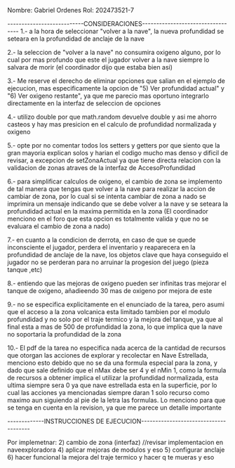 Nombre: Gabriel Ordenes
Rol: 202473521-7

---------------------------CONSIDERACIONES----------------------------------
1.- a la hora de seleccionar "volver a la nave", la nueva profundidad se seteara en la profundidad de anclaje de la nave

2.- la seleccion de "volver a la nave" no consumira oxigeno alguno, por lo cual por mas profundo que este el jugador volver a la nave siempre lo salvara de morir (el coordinador dijo que estaba bien asi)

3.- Me reserve el derecho de eliminar opciones que salian en el ejemplo de ejecucion, mas especificamente la opcion de "5) Ver profundidad actual" y "6) Ver oxigeno restante", ya que me parecio mas oportuno integrarlo directamente en la interfaz de seleccion de opciones

4.- utilizo double por que math.random devuelve double y asi me ahorro casteos y hay mas presicion en el calculo de profundidad normalizada y oxigeno

5.- opte por no comentar todos los setters y getters por que siento que la gran mayoria explican solos y harian el codigo mucho mas denso y dificil de revisar, a excepcion de setZonaActual ya que tiene directa relacion con la validacion de zonas atraves de la interfaz de AccesoProfundidad

6.- para simplificar calculos de oxigeno, el cambio de zona se implemento de tal manera que tengas que volver a la nave para realizar la accion de cambiar de zona, por lo cual si se intenta cambiar de zona a nado se imprimira un mensaje indicando que se debe volver a la nave y se seteara la profundidad actual en la maxima permitida en la zona (El coordinador menciono en el foro que esta opcion es totalmente valida y que no se evaluara el cambio de zona a nado)

7.- en cuanto a la condicion de derrota, en caso de que se quede inconsciente el jugador, perdera el inventario y reaparecera en la profundidad de anclaje de la nave, los objetos clave que haya conseguido el jugador no se perderan para no arruinar la progesion del juego (pieza tanque ,etc)

8.- entiendo que las mejoras de oxigeno pueden ser infinitas tras mejorar el tanque de oxigeno, añadieendo 30 mas de oxigeno por mejora de este

9.- no se especifica explicitamente en el enunciado de la tarea, pero asumi que el acceso a la zona volcanica esta limitado tambien por el modulo profundidad y no solo por el traje termico y la mejora del tanque, ya que al final esta a mas de 500 de profundidad la zona, lo que implica que la nave no soportaria la profundidad de la zona 

10.- El pdf de la tarea no especifica nada acerca de la cantidad de recursos que otorgan las acciones de explorar y recolectar en Nave Estrellada, menciono esto debido que no se da una formula especial para la zona, y dado que sale definido que el nMax debe ser 4 y el nMin 1, como la formula de recursos a obtener implica el utilizar la profundidad normalizada, esta ultima siempre sera 0 ya que nave estrellada esta en la superficie, por lo cual las acciones ya mencionadas siempre daran 1 solo recurso como maximo aun siguiendo al pie de la letra las formulas. Lo menciono para que se tenga en cuenta en la revision, ya que me parece un detalle importante






-------------INSTRUCCIONES DE EJECUCION--------------------------------------



Por implemetnar:
    2) cambio de zona (interfaz) //revisar implementacion en naveexploradora
    4) aplicar mejoras de modulos y eso 
    5) configurar anclaje
    6) hacer funcional la mejora del traje termico y hacer q te mueras y eso
